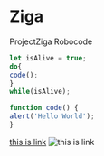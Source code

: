 # Ziga
ProjectZiga
Robocode

```javascript 
let isAlive = true;
do{
code();
}
while(isAlive);

function code() {
alert('Hello World');
}
```


[this is link](https://rozetka.com.ua/03176/p198846/photo/)
![this is link](https://rozetka.com.ua/03176/p198846/photo/)
